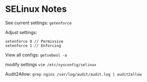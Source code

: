 # SELinux Notes

See current settings:
```getenforce```

Adjust settings:
```
setenforce 0 // Permissive
setenforce 1 // Enforcing
```

View all configs:
```getsebool -a```

modify settings
```vim /etc/sysconfig/selinux```

Audit2Allow:
```grep nginx /var/log/audit/audit.log | audit2allow```